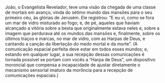 ﻿João, o Evangelista Revelador, teve uma visão da chegada de uma classe de mortais em avanço, vinda do sétimo mundo das mansões para o seu primeiro céu, às glórias de Jerusém. Ele registrou: “E eu vi, como se fora um mar de vidro misturado ao fogo; e, de pé, aqueles que haviam alcançado a vitória sobre a besta que originalmente estava neles e, sobre a imagem que perdurava até os mundos das mansões e, finalmente, sobre os últimos traços e marcas, no mar de vidro, com as Harpas de Deus, e cantando a canção da libertação do medo mortal e da morte”. (A comunicação espacial perfeita deve estar em todos esses mundos; e, estando em qualquer lugar, a sua recepção dessas comunicações é tornada possível se portam com vocês a “Harpa de Deus”, um dispositivo moroncial que compensa a incapacidade de ajustar diretamente o mecanismo sensorial imaturo da morôncia para a recepção de comunicações espaciais.)